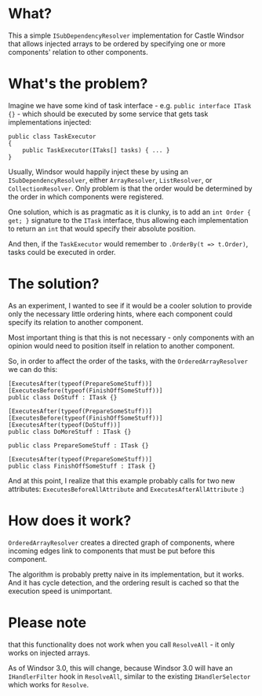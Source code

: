 What?
====

This a simple `ISubDependencyResolver` implementation for Castle Windsor that allows injected arrays to be ordered by specifying one or more components' relation to other components.

What's the problem?
====

Imagine we have some kind of task interface - e.g. `public interface ITask {}` - which should be executed by some service that gets task implementations injected:

````
public class TaskExecutor
{
    public TaskExecutor(ITaks[] tasks) { ... }
}
````

Usually, Windsor would happily inject these by using an `ISubDependencyResolver`, either `ArrayResolver`, `ListResolver`, or `CollectionResolver`. Only problem is that the order would be determined by the order in which components were registered.

One solution, which is as pragmatic as it is clunky, is to add an `int Order { get; }` signature to the `ITask` interface, thus allowing each implementation to return an `int` that would specify their absolute position. 

And then, if the `TaskExecutor` would remember to `.OrderBy(t => t.Order)`, tasks could be executed in order.

The solution?
====

As an experiment, I wanted to see if it would be a cooler solution to provide only the necessary little ordering hints, where each component could specify its relation to another component.

Most important thing is that this is not necessary - only components with an opinion would need to position itself in relation to another component.

So, in order to affect the order of the tasks, with the `OrderedArrayResolver` we can do this:

````
[ExecutesAfter(typeof(PrepareSomeStuff))]
[ExecutesBefore(typeof(FinishOffSomeStuff))]
public class DoStuff : ITask {}

[ExecutesAfter(typeof(PrepareSomeStuff))]
[ExecutesBefore(typeof(FinishOffSomeStuff))]
[ExecutesAfter(typeof(DoStuff))]
public class DoMoreStuff : ITask {}

public class PrepareSomeStuff : ITask {}

[ExecutesAfter(typeof(PrepareSomeStuff))]
public class FinishOffSomeStuff : ITask {}
````

And at this point, I realize that this example probably calls for two new attributes: `ExecutesBeforeAllAttribute` and `ExecutesAfterAllAttribute` :)

How does it work?
====
`OrderedArrayResolver` creates a directed graph of components, where incoming edges link to components that must be put before this component. 

The algorithm is probably pretty naive in its implementation, but it works. And it has cycle detection, and the ordering result is cached so that the execution speed is unimportant.

Please note
====
that this functionality does not work when you call `ResolveAll` - it only works on injected arrays.

As of Windsor 3.0, this will change, because Windsor 3.0 will have an `IHandlerFilter` hook in `ResolveAll`, similar to the existing `IHandlerSelector` which works for `Resolve`.